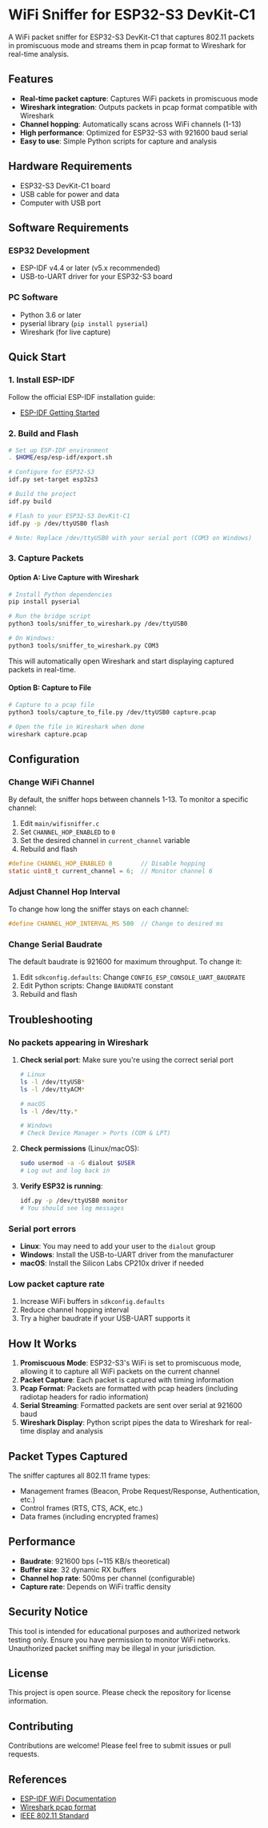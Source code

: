 # WiFi Sniffer for ESP32-S3 DevKit-C1

A WiFi packet sniffer for ESP32-S3 DevKit-C1 that captures 802.11 packets in promiscuous mode and streams them in pcap format to Wireshark for real-time analysis.

## Features

- **Real-time packet capture**: Captures WiFi packets in promiscuous mode
- **Wireshark integration**: Outputs packets in pcap format compatible with Wireshark
- **Channel hopping**: Automatically scans across WiFi channels (1-13)
- **High performance**: Optimized for ESP32-S3 with 921600 baud serial
- **Easy to use**: Simple Python scripts for capture and analysis

## Hardware Requirements

- ESP32-S3 DevKit-C1 board
- USB cable for power and data
- Computer with USB port

## Software Requirements

### ESP32 Development
- ESP-IDF v4.4 or later (v5.x recommended)
- USB-to-UART driver for your ESP32-S3 board

### PC Software
- Python 3.6 or later
- pyserial library (`pip install pyserial`)
- Wireshark (for live capture)

## Quick Start

### 1. Install ESP-IDF

Follow the official ESP-IDF installation guide:
- [ESP-IDF Getting Started](https://docs.espressif.com/projects/esp-idf/en/latest/esp32s3/get-started/)

### 2. Build and Flash

```bash
# Set up ESP-IDF environment
. $HOME/esp/esp-idf/export.sh

# Configure for ESP32-S3
idf.py set-target esp32s3

# Build the project
idf.py build

# Flash to your ESP32-S3 DevKit-C1
idf.py -p /dev/ttyUSB0 flash

# Note: Replace /dev/ttyUSB0 with your serial port (COM3 on Windows)
```

### 3. Capture Packets

#### Option A: Live Capture with Wireshark

```bash
# Install Python dependencies
pip install pyserial

# Run the bridge script
python3 tools/sniffer_to_wireshark.py /dev/ttyUSB0

# On Windows:
python3 tools/sniffer_to_wireshark.py COM3
```

This will automatically open Wireshark and start displaying captured packets in real-time.

#### Option B: Capture to File

```bash
# Capture to a pcap file
python3 tools/capture_to_file.py /dev/ttyUSB0 capture.pcap

# Open the file in Wireshark when done
wireshark capture.pcap
```

## Configuration

### Change WiFi Channel

By default, the sniffer hops between channels 1-13. To monitor a specific channel:

1. Edit `main/wifisniffer.c`
2. Set `CHANNEL_HOP_ENABLED` to `0`
3. Set the desired channel in `current_channel` variable
4. Rebuild and flash

```c
#define CHANNEL_HOP_ENABLED 0        // Disable hopping
static uint8_t current_channel = 6;  // Monitor channel 6
```

### Adjust Channel Hop Interval

To change how long the sniffer stays on each channel:

```c
#define CHANNEL_HOP_INTERVAL_MS 500  // Change to desired ms
```

### Change Serial Baudrate

The default baudrate is 921600 for maximum throughput. To change it:

1. Edit `sdkconfig.defaults`: Change `CONFIG_ESP_CONSOLE_UART_BAUDRATE`
2. Edit Python scripts: Change `BAUDRATE` constant
3. Rebuild and flash

## Troubleshooting

### No packets appearing in Wireshark

1. **Check serial port**: Make sure you're using the correct serial port
   ```bash
   # Linux
   ls -l /dev/ttyUSB*
   ls -l /dev/ttyACM*
   
   # macOS
   ls -l /dev/tty.*
   
   # Windows
   # Check Device Manager > Ports (COM & LPT)
   ```

2. **Check permissions** (Linux/macOS):
   ```bash
   sudo usermod -a -G dialout $USER
   # Log out and log back in
   ```

3. **Verify ESP32 is running**:
   ```bash
   idf.py -p /dev/ttyUSB0 monitor
   # You should see log messages
   ```

### Serial port errors

- **Linux**: You may need to add your user to the `dialout` group
- **Windows**: Install the USB-to-UART driver from the manufacturer
- **macOS**: Install the Silicon Labs CP210x driver if needed

### Low packet capture rate

1. Increase WiFi buffers in `sdkconfig.defaults`
2. Reduce channel hopping interval
3. Try a higher baudrate if your USB-UART supports it

## How It Works

1. **Promiscuous Mode**: ESP32-S3's WiFi is set to promiscuous mode, allowing it to capture all WiFi packets on the current channel
2. **Packet Capture**: Each packet is captured with timing information
3. **Pcap Format**: Packets are formatted with pcap headers (including radiotap headers for radio information)
4. **Serial Streaming**: Formatted packets are sent over serial at 921600 baud
5. **Wireshark Display**: Python script pipes the data to Wireshark for real-time display and analysis

## Packet Types Captured

The sniffer captures all 802.11 frame types:
- Management frames (Beacon, Probe Request/Response, Authentication, etc.)
- Control frames (RTS, CTS, ACK, etc.)
- Data frames (including encrypted frames)

## Performance

- **Baudrate**: 921600 bps (~115 KB/s theoretical)
- **Buffer size**: 32 dynamic RX buffers
- **Channel hop rate**: 500ms per channel (configurable)
- **Capture rate**: Depends on WiFi traffic density

## Security Notice

This tool is intended for educational purposes and authorized network testing only. Ensure you have permission to monitor WiFi networks. Unauthorized packet sniffing may be illegal in your jurisdiction.

## License

This project is open source. Please check the repository for license information.

## Contributing

Contributions are welcome! Please feel free to submit issues or pull requests.

## References

- [ESP-IDF WiFi Documentation](https://docs.espressif.com/projects/esp-idf/en/latest/esp32s3/api-reference/network/esp_wifi.html)
- [Wireshark pcap format](https://wiki.wireshark.org/Development/LibpcapFileFormat)
- [IEEE 802.11 Standard](https://en.wikipedia.org/wiki/IEEE_802.11)
